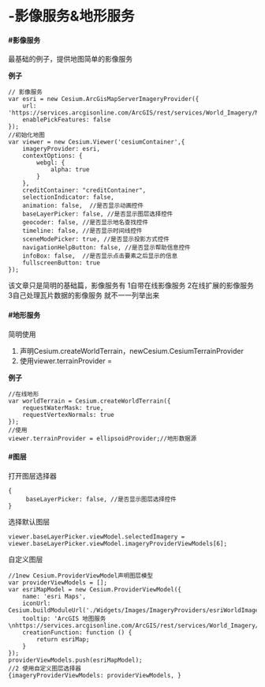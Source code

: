 # -影像服务&地形服务

#### \#影像服务

最基础的例子，提供地图简单的影像服务

**例子**

```
// 影像服务
var esri = new Cesium.ArcGisMapServerImageryProvider({
    url: 'https://services.arcgisonline.com/ArcGIS/rest/services/World_Imagery/MapServer',
    enablePickFeatures: false
});
//初始化地图
var viewer = new Cesium.Viewer('cesiumContainer',{
    imageryProvider: esri,
    contextOptions: {
        webgl: {
            alpha: true
        }
    },
    creditContainer: "creditContainer",
    selectionIndicator: false,
    animation: false,  //是否显示动画控件
    baseLayerPicker: false, //是否显示图层选择控件
    geocoder: false, //是否显示地名查找控件
    timeline: false, //是否显示时间线控件
    sceneModePicker: true, //是否显示投影方式控件
    navigationHelpButton: false, //是否显示帮助信息控件
    infoBox: false,  //是否显示点击要素之后显示的信息
    fullscreenButton: true
});
```

该文章只是简明的基础篇，影像服务有 1自带在线影像服务 2在线扩展的影像服务 3自己处理瓦片数据的影像服务 就不一一列举出来

#### \#地形服务

简明使用

1. 声明Cesium.createWorldTerrain，newCesium.CesiumTerrainProvider
2. 使用viewer.terrainProvider = 

**例子**

```
//在线地形
var worldTerrain = Cesium.createWorldTerrain({
    requestWaterMask: true,
    requestVertexNormals: true
});
//使用
viewer.terrainProvider = ellipsoidProvider;//地形数据源
```

#### \#图层

打开图层选择器

```
{
     baseLayerPicker: false, //是否显示图层选择控件
}
```

选择默认图层

```
viewer.baseLayerPicker.viewModel.selectedImagery = viewer.baseLayerPicker.viewModel.imageryProviderViewModels[6];
```

自定义图层

```
//1new Cesium.ProviderViewModel声明图层模型
var providerViewModels = [];
var esriMapModel = new Cesium.ProviderViewModel({
    name: 'esri Maps',
    iconUrl: Cesium.buildModuleUrl('./Widgets/Images/ImageryProviders/esriWorldImagery.png'),
    tooltip: 'ArcGIS 地图服务 \nhttps://services.arcgisonline.com/ArcGIS/rest/services/World_Imagery/MapServer',
    creationFunction: function () {
        return esriMap;
    }
});
providerViewModels.push(esriMapModel);
//2 使用自定义图层选择器
{imageryProviderViewModels: providerViewModels, }
```



